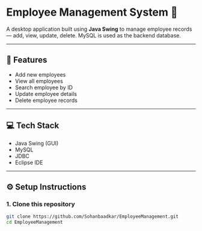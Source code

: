 # Employee Management System 💼

A desktop application built using **Java Swing** to manage employee records — add, view, update, delete. MySQL is used as the backend database.

---

## 📌 Features

- Add new employees
- View all employees
- Search employee by ID
- Update employee details
- Delete employee records

---

## 💻 Tech Stack

- Java Swing (GUI)
- MySQL
- JDBC
- Eclipse IDE

---

## ⚙️ Setup Instructions

### 1. Clone this repository

```bash
git clone https://github.com/Sohanbaadkar/EmployeeManagement.git
cd EmployeeManagement
